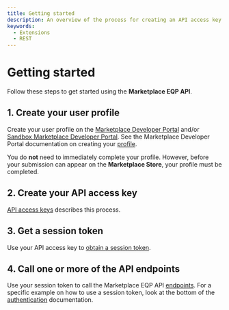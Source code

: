 ```yaml
---
title: Getting started
description: An overview of the process for creating an API access key and session token, which are required for using Marketplace EQP APIs.
keywords:
  - Extensions
  - REST
---
```


# Getting started

Follow these steps to get started using the **Marketplace EQP API**.

## 1. Create your user profile

Create your user profile on the [Marketplace Developer Portal][1] and/or [Sandbox Marketplace Developer Portal][2]. See the Marketplace Developer Portal documentation on creating your [profile](../../sellers/profile-information.md).

<InlineAlert variant="info" slots="text"/>

You do **not** need to immediately complete your profile.  However, before your submission can appear on the **Marketplace Store**, your profile must be completed.

## 2. Create your API access key

[API access keys](access-keys.md) describes this process.

## 3. Get a session token

Use your API access key to [obtain a session token](auth.md#how-to-use-a-session-token).

## 4. Call one or more of the API endpoints

Use your session token to call the Marketplace EQP API [endpoints](rest-api.md).
For a specific example on how to use a session token, look at the bottom of the [authentication](auth.md#how-to-use-a-session-token) documentation.

[1]: https://commercedeveloper.adobe.com
[2]: https://commercedeveloper-sandbox.adobe.com
